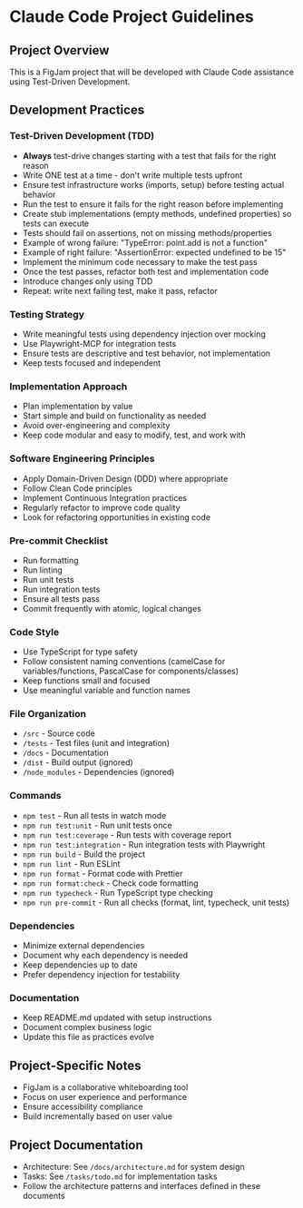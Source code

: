 # Claude Code Project Guidelines

## Project Overview
This is a FigJam project that will be developed with Claude Code assistance using Test-Driven Development.

## Development Practices

### Test-Driven Development (TDD)
- **Always** test-drive changes starting with a test that fails for the right reason
- Write ONE test at a time - don't write multiple tests upfront
- Ensure test infrastructure works (imports, setup) before testing actual behavior
- Run the test to ensure it fails for the right reason before implementing
- Create stub implementations (empty methods, undefined properties) so tests can execute
- Tests should fail on assertions, not on missing methods/properties
- Example of wrong failure: "TypeError: point.add is not a function"
- Example of right failure: "AssertionError: expected undefined to be 15"
- Implement the minimum code necessary to make the test pass
- Once the test passes, refactor both test and implementation code
- Introduce changes only using TDD
- Repeat: write next failing test, make it pass, refactor

### Testing Strategy
- Write meaningful tests using dependency injection over mocking
- Use Playwright-MCP for integration tests
- Ensure tests are descriptive and test behavior, not implementation
- Keep tests focused and independent

### Implementation Approach
- Plan implementation by value
- Start simple and build on functionality as needed
- Avoid over-engineering and complexity
- Keep code modular and easy to modify, test, and work with

### Software Engineering Principles
- Apply Domain-Driven Design (DDD) where appropriate
- Follow Clean Code principles
- Implement Continuous Integration practices
- Regularly refactor to improve code quality
- Look for refactoring opportunities in existing code

### Pre-commit Checklist
- Run formatting
- Run linting
- Run unit tests
- Run integration tests
- Ensure all tests pass
- Commit frequently with atomic, logical changes

### Code Style
- Use TypeScript for type safety
- Follow consistent naming conventions (camelCase for variables/functions, PascalCase for components/classes)
- Keep functions small and focused
- Use meaningful variable and function names

### File Organization
- `/src` - Source code
- `/tests` - Test files (unit and integration)
- `/docs` - Documentation
- `/dist` - Build output (ignored)
- `/node_modules` - Dependencies (ignored)

### Commands
- `npm test` - Run all tests in watch mode
- `npm run test:unit` - Run unit tests once
- `npm run test:coverage` - Run tests with coverage report
- `npm run test:integration` - Run integration tests with Playwright
- `npm run build` - Build the project
- `npm run lint` - Run ESLint
- `npm run format` - Format code with Prettier
- `npm run format:check` - Check code formatting
- `npm run typecheck` - Run TypeScript type checking
- `npm run pre-commit` - Run all checks (format, lint, typecheck, unit tests)

### Dependencies
- Minimize external dependencies
- Document why each dependency is needed
- Keep dependencies up to date
- Prefer dependency injection for testability

### Documentation
- Keep README.md updated with setup instructions
- Document complex business logic
- Update this file as practices evolve

## Project-Specific Notes
- FigJam is a collaborative whiteboarding tool
- Focus on user experience and performance
- Ensure accessibility compliance
- Build incrementally based on user value

## Project Documentation
- Architecture: See `/docs/architecture.md` for system design
- Tasks: See `/tasks/todo.md` for implementation tasks
- Follow the architecture patterns and interfaces defined in these documents